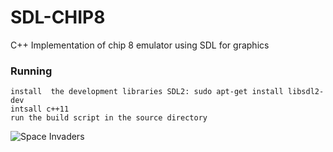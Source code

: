 # SDL-CHIP8
C++ Implementation of chip 8 emulator using SDL for graphics 

### Running 

```
install  the development libraries SDL2: sudo apt-get install libsdl2-dev  
intsall c++11  
run the build script in the source directory

```
![Space Invaders](https://github.com/amako1997/SDL-CHIP8/tree/master/pics/front.png)
